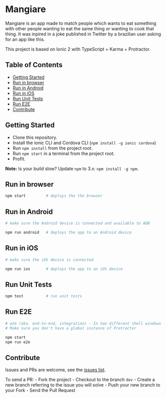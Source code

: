 # Mangiare

Mangiare is an app made to match people which wants to eat something with other people wanting to eat the same thing or wanting to cook that thing.
It was inpired in a joke published in Twitter by a brazilian user asking for an app like this.

This project is based on Ionic 2 with TypeScript + Karma + Protractor.

## Table of Contents
 - [Getting Started](#getting-started)
 - [Run in browser](#run-in-browser)
 - [Run in Android](#run-in-android)
 - [Run in iOS](#run-in-ios)
 - [Run Unit Tests](#run-unit-tests)
 - [Run E2E](#run-e2e)
 - [Contribute](#contribute)

## Getting Started

* Clone this repository.
* Install the ionic CLI and Cordova CLI (`npm install -g ionic cordova`)
* Run `npm install` from the project root.
* Run `npm start` in a terminal from the project root.
* Profit.

**Note:** Is your build slow? Update `npm` to 3.x: `npm install -g npm`.

## Run in browser
```bash
npm start         # deploys the the browser
```

## Run in Android
```bash
# make sure the Android device is connected and available to ADB

npm run android   # deploys the app to an Android device
```

## Run in iOS
```bash
# make sure the iOS device is connected

npm run ios       # deploys the app to an iOS device
```

## Run Unit Tests
```bash
npm test          # run unit tests
```

## Run E2E
```bash
# e2e (aka. end-to-end, integration) - In two different shell windows
# Make sure you don't have a global instance of Protractor

npm start
npm run e2e
```

## Contribute
Issues and PRs are welcome, see the [issues list](https://github.com/fmsouza/mangiare/issues).

To send a PR:
    - Fork the project
    - Checkout to the branch `dev`
    - Create a new branch referring to the issue you will solve
    - Push your new branch to your Fork
    - Send the Pull Request
